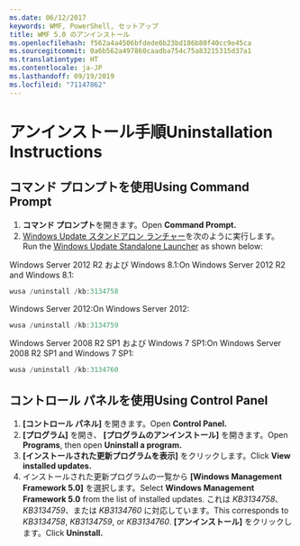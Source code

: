 ```yaml
---
ms.date: 06/12/2017
keywords: WMF, PowerShell, セットアップ
title: WMF 5.0 のアンインストール
ms.openlocfilehash: f562a4a4506bfdede6b23bd186b80f40cc9e45ca
ms.sourcegitcommit: 0a6b562a497860caadba754c75a83215315d37a1
ms.translationtype: HT
ms.contentlocale: ja-JP
ms.lasthandoff: 09/19/2019
ms.locfileid: "71147862"
---
```

# <a name="uninstallation-instructions"></a><span data-ttu-id="0b4d6-103">アンインストール手順</span><span class="sxs-lookup"><span data-stu-id="0b4d6-103">Uninstallation Instructions</span></span>

## <a name="using-command-prompt"></a><span data-ttu-id="0b4d6-104">コマンド プロンプトを使用</span><span class="sxs-lookup"><span data-stu-id="0b4d6-104">Using Command Prompt</span></span>

1. <span data-ttu-id="0b4d6-105">**コマンド プロンプト**を開きます。</span><span class="sxs-lookup"><span data-stu-id="0b4d6-105">Open **Command Prompt.**</span></span>
2. <span data-ttu-id="0b4d6-106">[Windows Update スタンドアロン ランチャー](https://support.microsoft.com/en-us/kb/934307)を次のように実行します。</span><span class="sxs-lookup"><span data-stu-id="0b4d6-106">Run the [Windows Update Standalone Launcher](https://support.microsoft.com/en-us/kb/934307) as shown below:</span></span>

<span data-ttu-id="0b4d6-107">Windows Server 2012 R2 および Windows 8.1:</span><span class="sxs-lookup"><span data-stu-id="0b4d6-107">On Windows Server 2012 R2 and Windows 8.1:</span></span>

```powershell
wusa /uninstall /kb:3134758
```

<span data-ttu-id="0b4d6-108">Windows Server 2012:</span><span class="sxs-lookup"><span data-stu-id="0b4d6-108">On Windows Server 2012:</span></span>

```powershell
wusa /uninstall /kb:3134759
```

<span data-ttu-id="0b4d6-109">Windows Server 2008 R2 SP1 および Windows 7 SP1:</span><span class="sxs-lookup"><span data-stu-id="0b4d6-109">On Windows Server 2008 R2 SP1 and Windows 7 SP1:</span></span>

```powershell
wusa /uninstall /kb:3134760
```

## <a name="using-control-panel"></a><span data-ttu-id="0b4d6-110">コントロール パネルを使用</span><span class="sxs-lookup"><span data-stu-id="0b4d6-110">Using Control Panel</span></span>

1. <span data-ttu-id="0b4d6-111">**[コントロール パネル]** を開きます。</span><span class="sxs-lookup"><span data-stu-id="0b4d6-111">Open **Control Panel.**</span></span>
2. <span data-ttu-id="0b4d6-112">**[プログラム]** を開き、 **[プログラムのアンインストール]** を開きます。</span><span class="sxs-lookup"><span data-stu-id="0b4d6-112">Open **Programs**, then open **Uninstall a program.**</span></span>
3. <span data-ttu-id="0b4d6-113">**[インストールされた更新プログラムを表示]** をクリックします。</span><span class="sxs-lookup"><span data-stu-id="0b4d6-113">Click **View installed updates.**</span></span>
4. <span data-ttu-id="0b4d6-114">インストールされた更新プログラムの一覧から **[Windows Management Framework 5.0]** を選択します。</span><span class="sxs-lookup"><span data-stu-id="0b4d6-114">Select **Windows Management Framework 5.0** from the list of installed updates.</span></span> <span data-ttu-id="0b4d6-115">これは *KB3134758*、*KB3134759*、または *KB3134760* に対応しています。</span><span class="sxs-lookup"><span data-stu-id="0b4d6-115">This corresponds to *KB3134758*, *KB3134759*, or *KB3134760*.</span></span> <span data-ttu-id="0b4d6-116">**[アンインストール]** をクリックします。</span><span class="sxs-lookup"><span data-stu-id="0b4d6-116">Click **Uninstall.**</span></span>

